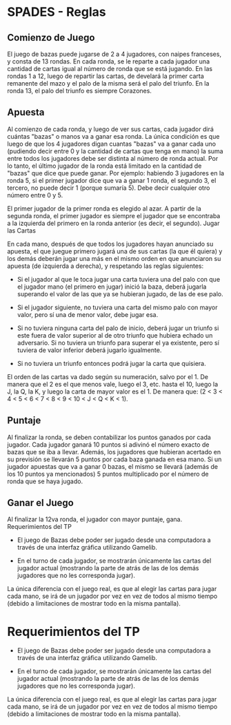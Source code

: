 # SPADES - Reglas

## Comienzo de Juego

El juego de bazas puede jugarse de 2 a 4 jugadores, con naipes franceses, y consta de 13 rondas. En cada ronda, se le reparte a cada jugador una cantidad de cartas igual al número de ronda que se está jugando. En las rondas 1 a 12, luego de repartir las cartas, de develará la primer carta remanente del mazo y el palo de la misma será el palo del triunfo. En la ronda 13, el palo del triunfo es siempre Corazones.

## Apuesta

Al comienzo de cada ronda, y luego de ver sus cartas, cada jugador dirá cuántas "bazas" o manos va a ganar esa ronda. La única condición es que luego de que los 4 jugadores digan cuantas "bazas" va a ganar cada uno (pudiendo decir entre 0 y la cantidad de cartas que tenga en mano) la suma entre todos los jugadores debe ser distinta al número de ronda actual. Por lo tanto, el último jugador de la ronda está limitado en la cantidad de "bazas" que dice que puede ganar. Por ejemplo: habiendo 3 jugadores en la ronda 5, si el primer jugador dice que va a ganar 1 ronda, el segundo 3, el tercero, no puede decir 1 (porque sumaría 5). Debe decir cualquier otro número entre 0 y 5.

El primer jugador de la primer ronda es elegido al azar. A partir de la segunda ronda, el primer jugador es siempre el jugador que se encontraba a la izquierda del primero en la ronda anterior (es decir, el segundo).
Jugar las Cartas

En cada mano, después de que todos los jugadores hayan anunciado su apuesta, el que juegue primero jugará una de sus cartas (la que él quiera) y los demás deberán jugar una más en el mismo orden en que anunciaron su apuesta (de izquierda a derecha), y respetando las reglas siguientes:

* Si el jugador al que le toca jugar una carta tuviera una del palo con que el jugador mano (el primero en jugar) inició la baza, deberá jugarla superando el valor de las que ya se hubieran jugado, de las de ese palo.

* Si el jugador siguiente, no tuviera una carta del mismo palo con mayor valor, pero sí una de menor valor, debe jugar esa.

* Si no tuviera ninguna carta del palo de inicio, deberá jugar un triunfo si este fuera de valor superior al de otro triunfo que hubiera echado un adversario. Si no tuviera un triunfo para superar el ya existente, pero sí tuviera de valor inferior deberá jugarlo igualmente.

* Si no tuviera un triunfo entonces podrá jugar la carta que quisiera.

El orden de las cartas va dado según su numeración, salvo por el 1. De manera que el 2 es el que menos vale, luego el 3, etc. hasta el 10, luego la J, la Q, la K, y luego la carta de mayor valor es el 1. De manera que:
(2 < 3 < 4 < 5 < 6 < 7 < 8 < 9 < 10 < J < Q < K < 1).

## Puntaje

Al finalizar la ronda, se deben contabilizar los puntos ganados por cada jugador. Cada jugador ganará 10 puntos si adivinó el número exacto de bazas que se iba a llevar. Además, los jugadores que hubieran acertado en su previsión se llevarán 5 puntos por cada baza ganada en esa mano. Si un jugador apuestas que va a ganar 0 bazas, el mismo se llevará (además de los 10 puntos ya mencionados) 5 puntos multiplicado por el número de ronda que se haya jugado.

## Ganar el Juego

Al finalizar la 12va ronda, el jugador con mayor puntaje, gana.
Requerimientos del TP

* El juego de Bazas debe poder ser jugado desde una computadora a través de una interfaz gráfica utilizando Gamelib.

* En el turno de cada jugador, se mostrarán únicamente las cartas del jugador actual (mostrando la parte de atrás de las de los demás jugadores que no les corresponda jugar).

La única diferencia con el juego real, es que al elegir las cartas para jugar cada mano, se irá de un jugador por vez en vez de todos al mismo tiempo (debido a limitaciones de mostrar todo en la misma pantalla).

# Requerimientos del TP
* El juego de Bazas debe poder ser jugado desde una computadora a través de una interfaz gráfica utilizando Gamelib.

* En el turno de cada jugador, se mostrarán únicamente las cartas del jugador actual (mostrando la parte de atrás de las de los demás jugadores que no les corresponda jugar).

La única diferencia con el juego real, es que al elegir las cartas para jugar cada mano, se irá de un jugador por vez en vez de todos al mismo tiempo (debido a limitaciones de mostrar todo en la misma pantalla).
